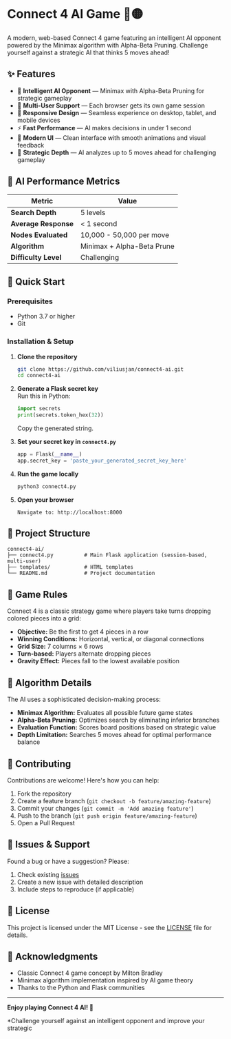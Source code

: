 # Connect 4 AI Game 🔴🟡

A modern, web-based Connect 4 game featuring an intelligent AI opponent powered by the Minimax algorithm with Alpha-Beta Pruning. Challenge yourself against a strategic AI that thinks 5 moves ahead!

## ✨ Features

- 🧠 **Intelligent AI Opponent** — Minimax with Alpha-Beta Pruning for strategic gameplay
- 👥 **Multi-User Support** — Each browser gets its own game session
- 📱 **Responsive Design** — Seamless experience on desktop, tablet, and mobile devices
- ⚡ **Fast Performance** — AI makes decisions in under 1 second
- 🎨 **Modern UI** — Clean interface with smooth animations and visual feedback
- 🎯 **Strategic Depth** — AI analyzes up to 5 moves ahead for challenging gameplay

## 🧠 AI Performance Metrics

| Metric                | Value                       |
|-----------------------|----------------------------|
| **Search Depth**      | 5 levels                   |
| **Average Response**  | < 1 second                 |
| **Nodes Evaluated**   | 10,000 - 50,000 per move   |
| **Algorithm**         | Minimax + Alpha-Beta Prune |
| **Difficulty Level**  | Challenging                |

## 🚀 Quick Start

### Prerequisites

- Python 3.7 or higher
- Git

### Installation & Setup

1. **Clone the repository**
   ```bash
   git clone https://github.com/viliusjan/connect4-ai.git
   cd connect4-ai
   ```

2. **Generate a Flask secret key**  
   Run this in Python:
   ```python
   import secrets
   print(secrets.token_hex(32))
   ```
   Copy the generated string.

3. **Set your secret key in `connect4.py`**
   ```python
   app = Flask(__name__)
   app.secret_key = 'paste_your_generated_secret_key_here'
   ```

4. **Run the game locally**
   ```bash
   python3 connect4.py
   ```

5. **Open your browser**
   ```
   Navigate to: http://localhost:8000
   ```

## 📁 Project Structure

```
connect4-ai/
├── connect4.py          # Main Flask application (session-based, multi-user)
├── templates/           # HTML templates
└── README.md            # Project documentation
```

## 🎯 Game Rules

Connect 4 is a classic strategy game where players take turns dropping colored pieces into a grid:

- **Objective:** Be the first to get 4 pieces in a row
- **Winning Conditions:** Horizontal, vertical, or diagonal connections
- **Grid Size:** 7 columns × 6 rows
- **Turn-based:** Players alternate dropping pieces
- **Gravity Effect:** Pieces fall to the lowest available position

## 🧮 Algorithm Details

The AI uses a sophisticated decision-making process:

- **Minimax Algorithm:** Evaluates all possible future game states
- **Alpha-Beta Pruning:** Optimizes search by eliminating inferior branches
- **Evaluation Function:** Scores board positions based on strategic value
- **Depth Limitation:** Searches 5 moves ahead for optimal performance balance

## 🤝 Contributing

Contributions are welcome! Here's how you can help:

1. Fork the repository
2. Create a feature branch (`git checkout -b feature/amazing-feature`)
3. Commit your changes (`git commit -m 'Add amazing feature'`)
4. Push to the branch (`git push origin feature/amazing-feature`)
5. Open a Pull Request

## 🐛 Issues & Support

Found a bug or have a suggestion? Please:

1. Check existing [issues](https://github.com/viliusjan/connect4-ai/issues)
2. Create a new issue with detailed description
3. Include steps to reproduce (if applicable)

## 📄 License

This project is licensed under the MIT License - see the [LICENSE](LICENSE) file for details.

## 🙏 Acknowledgments

- Classic Connect 4 game concept by Milton Bradley
- Minimax algorithm implementation inspired by AI game theory
- Thanks to the Python and Flask communities

---

**Enjoy playing Connect 4 AI! 🎉**

*Challenge yourself against an intelligent opponent and improve your strategic
